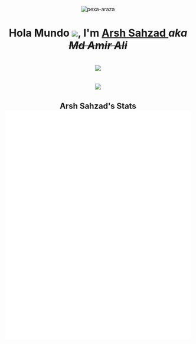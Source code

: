 <p align="center"> <img src="https://komarev.com/ghpvc/?username=pexa-araza" alt="pexa-araza"/></p>

<h1 align="center"> Hola Mundo <img width="30px" src="https://github.com/arshsahzad/arshsahzad/blob/master/assets/gifs/hi.gif">, I'm <a href="https://arsh.dev"> Arsh Sahzad </a><i>aka <del>Md Amir Ali</i></del></h1>

<p align="center">
  <br><img src="https://github.com/arshsahzad/arshsahzad/blob/master/assets/gifs/developer.gif" width="450px">
</p>

<p align="center">
  <br><img src="https://github.com/arshsahzad/arshsahzad/blob/master/assets/gifs/snake.svg" width="450px">
</p>

<h2 align="center"> Arsh Sahzad's Stats
  <br><img src="https://github.com/arshsahzad/arshsahzad/blob/master/github-metrics.svg"><br> 
</h2>
